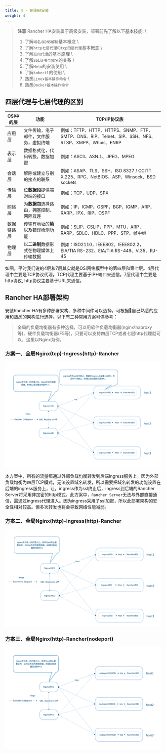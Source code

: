 ```yaml
---
title: 4 - 在线HA安装
weight: 4
---
```


> **注意** Rancher HA安装属于高级安装，部署前先了解以下基本技能: \
> 1. 了解`域名与DNS解析`基本概念 \
> 2. 了解`http七层代理和tcp四层代理`基本概念 \
> 3. 了解`反向代理`的基本原理 \
> 4. 了解`SSL证书与域名`的关系 \
> 5. 了解`Helm`的安装使用 \
> 6. 了解`kubectl`的使用 \
> 7. 熟悉`Linux基本操作命令` \
> 8. 熟悉`Docker基本操作命令`

## 四层代理与七层代理的区别

| OSI中的层     | 功能                                     | TCP/IP协议族                                                 |
| ------------ | ---------------------------------------- | ------------------------------------------------------------ |
| 应用层        | 文件传输，电子邮件，文件服务，虚拟终端   | 例如：TFTP、HTTP、HTTPS、SNMP、FTP、SMTP、DNS、RIP、Telnet、SIP、SSH、NFS、RTSP、XMPP、Whois、ENRP               |
| 表示层        | 数据格式化，代码转换，数据加密           | 例如：ASCII、ASN.1、JPEG、MPEG                                     |
| 会话层        | 解除或建立与别的接点的联系               | 例如：ASAP、TLS、SSH、ISO 8327 / CCITT X.225、RPC、NetBIOS、ASP、Winsock、BSD sockets                 |
| 传输层        | 位**数据段**提供端对端的接口             | 例如：TCP，UDP，SPX                                                |
| 网络层        | 为**数据包**选择路由，拥塞控制、网际互连 | 例如：IP，ICMP，OSPF，BGP，IGMP，ARP，RARP，IPX、RIP、OSPF         |
| 数据链路层     | 传输有地址的**帧**以及错误检测功能       | 例如：SLIP，CSLIP，PPP，MTU，ARP，RARP，SDLC、HDLC、PPP、STP、帧中继 |
| 物理层        | 以**二进制**数据形式在物理媒体上传输数据 | 例如：ISO2110，IEEE802，IEEE802.2，EIA/TIA RS-232、EIA/TIA RS-449、V.35、RJ-45 |

如图，平时我们说的4层和7层其实就是OSI网络模型中的第四层和第七层。4层代理中主要是TCP协议代理，TCP代理主要基于IP+端口来通信。7层代理中主要是http协议, http协议主要基于URL来通信。

## Rancher HA部署架构

安装Rancher HA有多种部署架构、多种中间件可以选择，可根据自己熟悉的应用和熟悉的架构进行选择。以下有三种常用方案可供参考：

>全局的负载均衡器有多种选择，可以用软件负载均衡器(nginx\haproxy等)、硬件负载均衡器(F5等)，只要可以支持四层TCP或者七层http代理就可以，这里以Nginx为例。

### 方案一、全局Nginx(tcp)-Ingress(http)-Rancher

![tcp-http-rancher](images/tcp-http-rancher.png)

本方案中，所有的流量都通过外部负载均衡转发到后端ingress服务上。因为外部负载均衡为四层TCP模式，无法设置域名转发，所以需要把域名转发的功能设置在后端的ingress服务上，让。ingress作为ssl终止后，ingress到后端的Rancher Server将采用非加密的http模式。此方案中，`Rancher Server`无法与外部直接通信，需通过ingress代理进入。因为ingress采用了ssl加密，所以此部署架构的安全性相对较高。但多次转发也将会导致网络性能减弱。

### 方案二、全局Nginx(http)-Ingress(http)-Rancher

![http-http-rancher](images/http-http-rancher.png)

### 方案三、全局Nginx(http)-Rancher(nodeport)

![http-rancher](images/http-rancher.png)
